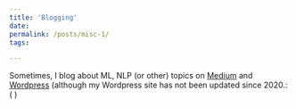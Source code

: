 ```yaml
---
title: 'Blogging'
date: 
permalink: /posts/misc-1/
tags:

---
```


Sometimes, I blog about ML, NLP (or other) topics on [Medium](https://anganaborah.medium.com/) and [Wordpress](https://tech1840335671.wordpress.com/) (although my Wordpress site has not been updated since 2020.:( )
